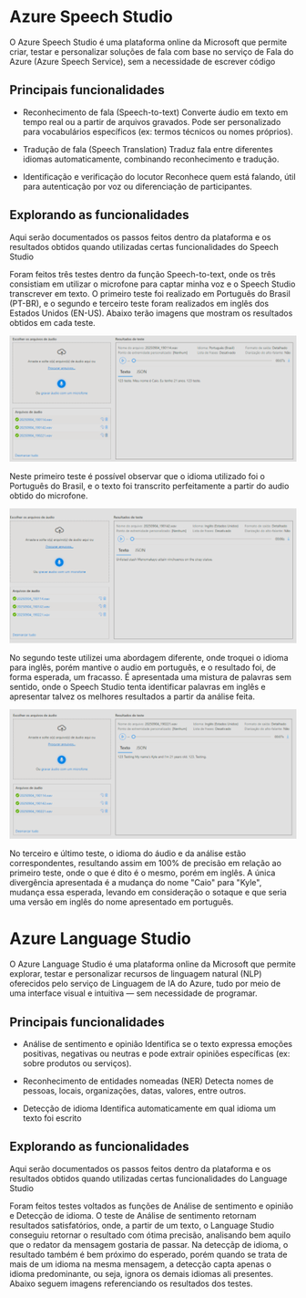 # Azure Speech Studio
O Azure Speech Studio é uma plataforma online da Microsoft que permite criar, testar e personalizar soluções de fala com base no serviço de Fala do Azure (Azure Speech Service), sem a necessidade de escrever código

## Principais funcionalidades
- Reconhecimento de fala (Speech-to-text)
  Converte áudio em texto em tempo real ou a partir de arquivos gravados.
  Pode ser personalizado para vocabulários específicos (ex: termos técnicos ou nomes próprios).
  
- Tradução de fala (Speech Translation)
  Traduz fala entre diferentes idiomas automaticamente, combinando reconhecimento e tradução.

- Identificação e verificação do locutor
  Reconhece quem está falando, útil para autenticação por voz ou diferenciação de participantes.

## Explorando as funcionalidades
Aqui serão documentados os passos feitos dentro da plataforma e os resultados obtidos quando utilizadas certas funcionalidades do Speech Studio

Foram feitos três testes dentro da função Speech-to-text, onde os três consistiam em utilizar o microfone para captar minha voz e o Speech Studio transcrever em texto. O primeiro teste foi realizado em Português do Brasil (PT-BR), e o segundo e terceiro teste foram realizados em inglês dos Estados Unidos (EN-US). Abaixo terão imagens que mostram os resultados obtidos em cada teste.

<img src = "images/Teste1SpeechStudio.png">

Neste primeiro teste é possível observar que o idioma utilizado foi o Português do Brasil, e o texto foi transcrito perfeitamente a partir do audio obtido do microfone.

<img src = "images/Teste2SpeechStudio.png">

No segundo teste utilizei uma abordagem diferente, onde troquei o idioma para inglês, porém mantive o audio em português, e o resultado foi, de forma esperada, um fracasso. É apresentada uma mistura de palavras sem sentido, onde o Speech Studio tenta identificar palavras em inglês e apresentar talvez os melhores resultados a partir da análise feita.

<img src = "images/Teste3SpeechStudio.png">

No terceiro e último teste, o idioma do áudio e da análise estão correspondentes, resultando assim em 100% de precisão em relação ao primeiro teste, onde o que é dito é o mesmo, porém em inglês. A única divergência apresentada é a mudança do nome "Caio" para "Kyle", mudança essa esperada, levando em consideração o sotaque e que seria uma versão em inglês do nome apresentado em português.
  

# Azure Language Studio
O Azure Language Studio é uma plataforma online da Microsoft que permite explorar, testar e personalizar recursos de linguagem natural (NLP) oferecidos pelo serviço de Linguagem de IA do Azure, tudo por meio de uma interface visual e intuitiva — sem necessidade de programar.

## Principais funcionalidades
- Análise de sentimento e opinião
  Identifica se o texto expressa emoções positivas, negativas ou neutras e pode extrair opiniões específicas (ex: sobre produtos ou serviços).

- Reconhecimento de entidades nomeadas (NER)
  Detecta nomes de pessoas, locais, organizações, datas, valores, entre outros.

- Detecção de idioma
  Identifica automaticamente em qual idioma um texto foi escrito
  
## Explorando as funcionalidades
Aqui serão documentados os passos feitos dentro da plataforma e os resultados obtidos quando utilizadas certas funcionalidades do Language Studio

Foram feitos testes voltados as funções de Análise de sentimento e opinião e Detecção de idioma. O teste de Análise de sentimento retornam resultados satisfatórios, onde, a partir de um texto, o Language Studio conseguiu retornar o resultado com ótima precisão, analisando bem aquilo que o redator da mensagem gostaria de passar. Na detecçãp de idioma, o resultado também é bem próximo do esperado, porém quando se trata de mais de um idioma na mesma mensagem, a detecção capta apenas o idioma predominante, ou seja, ignora os demais idiomas ali presentes. Abaixo seguem imagens referenciando os resultados dos testes.
